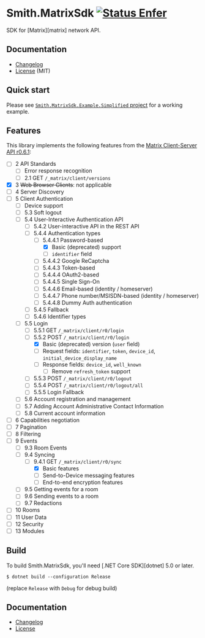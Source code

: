 Smith.MatrixSdk [![Status Enfer][status-enfer]][andivionian-status-classifier]
===============

SDK for [Matrix][matrix] network API.

Documentation
-------------

- [Changelog][changelog]
- [License][license] (MIT)

Quick start
-----------

Please see [`Smith.MatrixSdk.Example.Simplified` project][example.simplified]
for a working example.

Features
--------

This library implements the following features from the [Matrix Client-Server
API r0.6.1][matrix.spec]:

- [ ] 2 API Standards
    - [ ] Error response recognition
    - [ ] 2.1 GET `/_matrix/client/versions`
- [x] 3 ~~Web Browser Clients~~: not applicable
- [ ] 4 Server Discovery
- [ ] 5 Client Authentication
    - [ ] Device support
    - [ ] 5.3 Soft logout
    - [ ] 5.4 User-Interactive Authentication API
        - [ ] 5.4.2 User-interactive API in the REST API
        - [ ] 5.4.4 Authentication types
            - [ ] 5.4.4.1 Password-based
                - [x] Basic (deprecated) support
                - [ ] `identifier` field
            - [ ] 5.4.4.2 Google ReCaptcha
            - [ ] 5.4.4.3 Token-based
            - [ ] 5.4.4.4 OAuth2-based
            - [ ] 5.4.4.5 Single Sign-On
            - [ ] 5.4.4.6 Email-based (identity / homeserver)
            - [ ] 5.4.4.7 Phone number/MSISDN-based (identity / homeserver)
            - [ ] 5.4.4.8 Dummy Auth authentication
        - [ ] 5.4.5 Fallback
        - [ ] 5.4.6 Identifier types
    - [ ] 5.5 Login
        - [ ] 5.5.1 GET `/_matrix/client/r0/login`
        - [ ] 5.5.2 POST `/_matrix/client/r0/login`
            - [x] Basic (deprecated) version (`user` field)
            - [ ] Request fields: `identifier`, `token`, `device_id`,
              `initial_device_display_name`
            - [ ] Response fields: `device_id`, `well_known`
                - [ ] Remove `refresh_token` support
        - [ ] 5.5.3 POST `/_matrix/client/r0/logout`
        - [ ] 5.5.4 POST `/_matrix/client/r0/logout/all`
        - [ ] 5.5.5 Login Fallback
    - [ ] 5.6 Account registration and management
    - [ ] 5.7 Adding Account Administrative Contact Information
    - [ ] 5.8 Current account information
- [ ] 6 Capabilities negotiation
- [ ] 7 Pagination
- [ ] 8 Filtering
- [ ] 9 Events
    - [ ] 9.3 Room Events
    - [ ] 9.4 Syncing
        - [ ] 9.4.1 GET `/_matrix/client/r0/sync`
            - [x] Basic features
            - [ ] Send-to-Device messaging features
            - [ ] End-to-end encryption features
    - [ ] 9.5 Getting events for a room
    - [ ] 9.6 Sending events to a room
    - [ ] 9.7 Redactions
- [ ] 10 Rooms
- [ ] 11 User Data
- [ ] 12 Security
- [ ] 13 Modules

Build
-----

To build Smith.MatrixSdk, you'll need [.NET Core SDK][dotnet] 5.0 or later.

```
$ dotnet build --configuration Release
```

(replace `Release` with `Debug` for debug build)

Documentation
-------------

- [Changelog][changelog]
- [License][license]

[changelog]: ./CHANGELOG.md
[example.simplified]: ./Smith.MatrixSdk.Example.Simplified/Program.cs
[license]: ./LICENSE.md
[matrix.spec]: https://matrix.org/docs/spec/client_server/r0.6.1
[status-enfer]: https://img.shields.io/badge/status-enfer-orange.svg

[andivionian-status-classifier]: https://github.com/ForNeVeR/andivionian-status-classifier#status-enfer-
